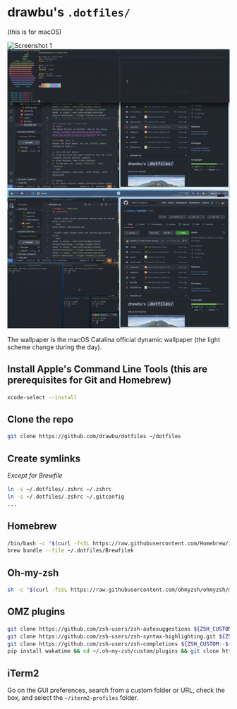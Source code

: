 # drawbu's `.dotfiles/`
(this is for macOS)

![Screenshot 1](./assets/screenshot-1.png)
![Screenshot 2](./assets/screenshot-2.png)
![Screenshot 3](./assets/screenshot-3.png)

The wallpaper is the macOS Catalina official dynamic wallpaper (the light scheme change during the day).

## Install Apple's Command Line Tools (this are prerequisites for Git and Homebrew)
```bash
xcode-select --install
```

## Clone the repo
```bash
git clone https://github.com/drawbu/dotfiles ~/dotfiles
```

## Create symlinks
*Except for Brewfile*
```bash
ln -s ~/.dotfiles/.zshrc ~/.zshrc
ln -s ~/.dotfiles/.zshrc ~/.gitconfig
...
```

## Homebrew
```bash
/bin/bash -c "$(curl -fsSL https://raw.githubusercontent.com/Homebrew/install/HEAD/install.sh)"
brew bundle --file ~/.dotfiles/Brewfilek
```

## Oh-my-zsh
```bash
sh -c "$(curl -fsSL https://raw.githubusercontent.com/ohmyzsh/ohmyzsh/master/tools/install.sh)"
```

## OMZ plugins
```bash
git clone https://github.com/zsh-users/zsh-autosuggestions ${ZSH_CUSTOM:-~/.oh-my-zsh/custom}/plugins/zsh-autosuggestions
git clone https://github.com/zsh-users/zsh-syntax-highlighting.git ${ZSH_CUSTOM:-~/.oh-my-zsh/custom}/plugins/zsh-syntax-highlighting
git clone https://github.com/zsh-users/zsh-completions ${ZSH_CUSTOM:-${ZSH:-~/.oh-my-zsh}/custom}/plugins/zsh-completions
pip install wakatime && cd ~/.oh-my-zsh/custom/plugins && git clone https://github.com/wbingli/zsh-wakatime.git
```

## iTerm2
Go on the GUI preferences, search from a custom folder or URL, check the box, and select the `~/iterm2-profiles` folder.
